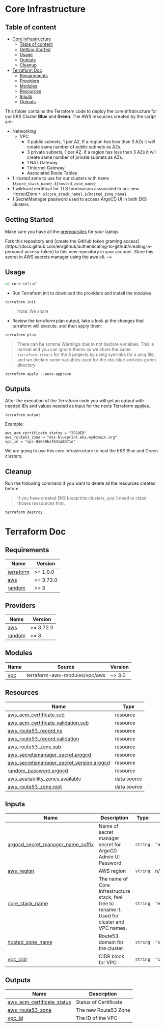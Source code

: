 # Core Infrastructure

## Table of content

- [Core Infrastructure](#core-infrastructure)
  - [Table of content](#table-of-content)
  - [Getting Started](#getting-started)
  - [Usage](#usage)
  - [Outputs](#outputs)
  - [Cleanup](#cleanup)
- [Terraform Doc](#terraform-doc)
  - [Requirements](#requirements)
  - [Providers](#providers)
  - [Modules](#modules)
  - [Resources](#resources)
  - [Inputs](#inputs)
  - [Outputs](#outputs-1)

This folder contains the Terraform code to deploy the core infratructure for our EKS Cluster **Blue** and **Green**. The AWS resources created by the script are:

- Networking
  - VPC
    - 3 public subnets, 1 per AZ. If a region has less than 3 AZs it will create same number of public subnets as AZs.
    - 3 private subnets, 1 per AZ. If a region has less than 3 AZs it will create same number of private subnets as AZs.
    - 1 NAT Gateway
    - 1 Internet Gateway
    - Associated Route Tables
- 1 Hosted zone to use for our clusters with name `${core_stack_name}.${hosted_zone_name}`
- 1 wildcard certificat for TLS terminaison associated to our new HostedZone `*.${core_stack_name}.${hosted_zone_name}`
- 1 SecretManager password used to access ArgoCD UI in both EKS clusters.

## Getting Started

Make sure you have all the [prerequisites](../README.md#prerequisites) for your laptop.

<!-->

Fork this repository and [create the GitHub token granting access](https://docs.github.com/en/github/authenticating-to-github/creating-a-personal-access-token) to this new repository in your account. Store this secret in AWS secrets manager using the aws cli.
-->

## Usage


```bash
cd core-infra/
```

- Run Terraform init to download the providers and install the modules

```shell
terraform init
```

> Note: We share

- Review the terraform plan output, take a look at the changes that terraform will execute, and then apply them:

```shell
terraform plan
```

> There can be somme Warnings due to not declare variables. This is normal and you can ignore thems as we share the same `terraform.tfvars` for the 3 projects by using symlinks for a uniq file, and we declare some variables used for the eks-blue and eks-green directory

```shell
terraform apply --auto-approve
```

## Outputs

After the execution of the Terraform code you will get an output with needed IDs and values needed as input for the nexts Terraform applies.

```shell
terraform output
```

Example:

```
aws_acm_certificate_status = "ISSUED"
aws_route53_zone = "eks-blueprint.eks.mydomain.org"
vpc_id = "vpc-0d649baf641a8071e"
```

We are going to use this core infrastructure to host the EKS Blue and Green clusters.

## Cleanup

Run the following command if you want to delete all the resources created before.

> If you have created EKS blueprints clusters, you'll need to clean thoses ressources first.

```shell
terraform destroy
```

# Terraform Doc

<!-- BEGINNING OF PRE-COMMIT-TERRAFORM DOCS HOOK -->
## Requirements

| Name | Version |
|------|---------|
| <a name="requirement_terraform"></a> [terraform](#requirement\_terraform) | >= 1.0.0 |
| <a name="requirement_aws"></a> [aws](#requirement\_aws) | >= 3.72.0 |
| <a name="requirement_random"></a> [random](#requirement\_random) | >= 3 |

## Providers

| Name | Version |
|------|---------|
| <a name="provider_aws"></a> [aws](#provider\_aws) | >= 3.72.0 |
| <a name="provider_random"></a> [random](#provider\_random) | >= 3 |

## Modules

| Name | Source | Version |
|------|--------|---------|
| <a name="module_vpc"></a> [vpc](#module\_vpc) | terraform-aws-modules/vpc/aws | ~> 3.0 |

## Resources

| Name | Type |
|------|------|
| [aws_acm_certificate.sub](https://registry.terraform.io/providers/hashicorp/aws/latest/docs/resources/acm_certificate) | resource |
| [aws_acm_certificate_validation.sub](https://registry.terraform.io/providers/hashicorp/aws/latest/docs/resources/acm_certificate_validation) | resource |
| [aws_route53_record.ns](https://registry.terraform.io/providers/hashicorp/aws/latest/docs/resources/route53_record) | resource |
| [aws_route53_record.validation](https://registry.terraform.io/providers/hashicorp/aws/latest/docs/resources/route53_record) | resource |
| [aws_route53_zone.sub](https://registry.terraform.io/providers/hashicorp/aws/latest/docs/resources/route53_zone) | resource |
| [aws_secretsmanager_secret.arogcd](https://registry.terraform.io/providers/hashicorp/aws/latest/docs/resources/secretsmanager_secret) | resource |
| [aws_secretsmanager_secret_version.arogcd](https://registry.terraform.io/providers/hashicorp/aws/latest/docs/resources/secretsmanager_secret_version) | resource |
| [random_password.argocd](https://registry.terraform.io/providers/hashicorp/random/latest/docs/resources/password) | resource |
| [aws_availability_zones.available](https://registry.terraform.io/providers/hashicorp/aws/latest/docs/data-sources/availability_zones) | data source |
| [aws_route53_zone.root](https://registry.terraform.io/providers/hashicorp/aws/latest/docs/data-sources/route53_zone) | data source |

## Inputs

| Name | Description | Type | Default | Required |
|------|-------------|------|---------|:--------:|
| <a name="input_argocd_secret_manager_name_suffix"></a> [argocd\_secret\_manager\_name\_suffix](#input\_argocd\_secret\_manager\_name\_suffix) | Name of secret manager secret for ArgoCD Admin UI Password | `string` | `"argocd-admin-secret"` | no |
| <a name="input_aws_region"></a> [aws\_region](#input\_aws\_region) | AWS region | `string` | n/a | yes |
| <a name="input_core_stack_name"></a> [core\_stack\_name](#input\_core\_stack\_name) | The name of Core Infrastructure stack, feel free to rename it. Used for cluster and VPC names. | `string` | `"eks-blueprint"` | no |
| <a name="input_hosted_zone_name"></a> [hosted\_zone\_name](#input\_hosted\_zone\_name) | Route53 domain for the cluster. | `string` | `"sallaman.people.aws.dev"` | no |
| <a name="input_vpc_cidr"></a> [vpc\_cidr](#input\_vpc\_cidr) | CIDR block for VPC | `string` | `"10.0.0.0/16"` | no |

## Outputs

| Name | Description |
|------|-------------|
| <a name="output_aws_acm_certificate_status"></a> [aws\_acm\_certificate\_status](#output\_aws\_acm\_certificate\_status) | Status of Certificate |
| <a name="output_aws_route53_zone"></a> [aws\_route53\_zone](#output\_aws\_route53\_zone) | The new Route53 Zone |
| <a name="output_vpc_id"></a> [vpc\_id](#output\_vpc\_id) | The ID of the VPC |
<!-- END OF PRE-COMMIT-TERRAFORM DOCS HOOK -->
